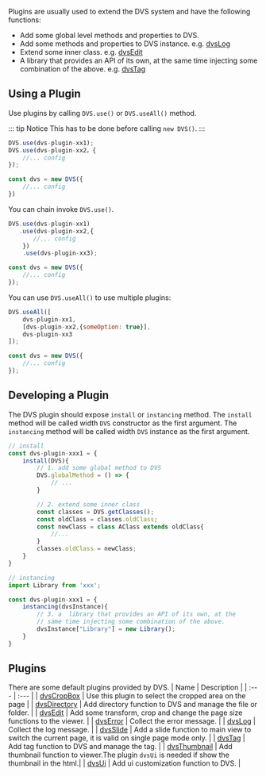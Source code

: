 Plugins are usually used to extend the DVS system and have the following functions:
- Add some global level methods and properties to DVS.
- Add some methods and properties to DVS instance. e.g. [dvsLog](./log.md)
- Extend some  inner class. e.g. [dvsEdit](./edit.md)
- A library that provides an API of its own, at the same time injecting some combination of the above. e.g. [dvsTag](./tag.md)

## Using a Plugin
Use plugins by calling `DVS.use()` or `DVS.useAll()` method.

::: tip Notice
This has to be done before calling `new DVS()`.
:::

```js
DVS.use(dvs-plugin-xx1);
DVS.use(dvs-plugin-xx2，{
    //... config
});

const dvs = new DVS({
    //... config
})
```
You can chain invoke `DVS.use()`.
```js
DVS.use(dvs-plugin-xx1)
   .use(dvs-plugin-xx2,{
       //... config
    })
    .use(dvs-plugin-xx3);

const dvs = new DVS({
    //... config
});
```
You can use `DVS.useAll()` to use multiple plugins:
```js
DVS.useAll([
    dvs-plugin-xx1,
    [dvs-plugin-xx2,{someOption: true}],
    dvs-plugin-xx3
]);

const dvs = new DVS({
    //... config
});
```

## Developing a Plugin
The DVS plugin should expose `install` or `instancing` method. The `install` method will be called width `DVS` constructor as the first argument. The `instancing` method will be called width  `DVS` instance as the first argument.

```js
// install
const dvs-plugin-xxx1 = {
    install(DVS){
        // 1. add some global method to DVS
        DVS.globalMethod = () => {
            // ...
        }

        // 2. extend some inner class
        const classes = DVS.getClasses();
        const oldClass = classes.oldClass;
        const newClass = class AClass extends oldClass{
            //...
        }
        classes.oldClass = newClass;
    }
}

// instancing
import Library from 'xxx';

const dvs-plugin-xxx1 = {
    instancing(dvsInstance){
        // 3. a  library that provides an API of its own, at the
        // same time injecting some combination of the above. 
        dvsInstance["Library"] = new Library();
    }
}
```

## Plugins
There are some default plugins provided by DVS.
| Name | Description |
| :--- | :--- |
| [dvsCropBox](./cropBox.md) | Use this plugin to select the cropped area on the page |
| [dvsDirectory](./directory.md) | Add directory function to DVS and manage the file or folder. |
| [dvsEdit](./edit.md) | Add some transform, crop and change the page size functions to the viewer. |
| [dvsError](./error.md) | Collect the error message. |
| [dvsLog](./log.md) | Collect the log message. |
| [dvsSlide](./slide.md) | Add a slide function to main view to switch the current page, it is valid on single page mode only. |
| [dvsTag](./tag.md) | Add tag function to DVS and manage the tag. |
| [dvsThumbnail](./thumbnail.md) | Add thumbnail function to viewer.The plugin `dvsUi` is needed if show the thumbnail in the html.|
| [dvsUi](./ui.md) | Add ui customization function to DVS. |
